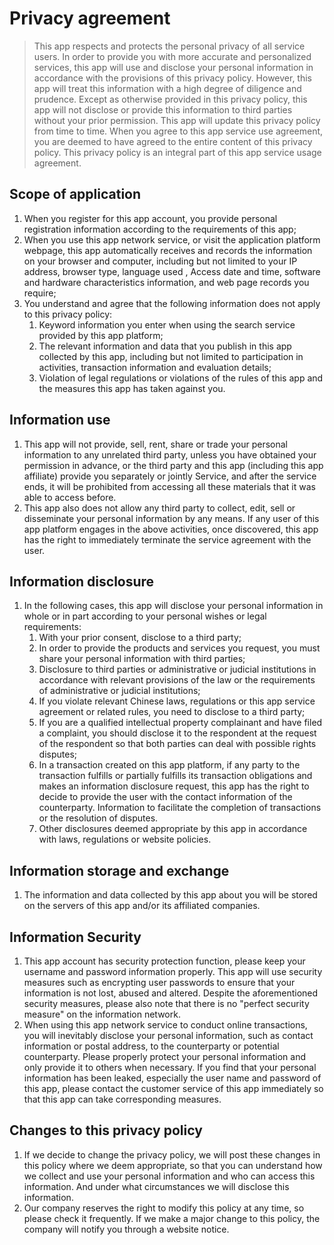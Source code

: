 # Privacy agreement

> This app respects and protects the personal privacy of all service users. In order to provide you with more accurate and personalized services, this app will use and disclose your personal information in accordance with the provisions of this privacy policy. However, this app will treat this information with a high degree of diligence and prudence. Except as otherwise provided in this privacy policy, this app will not disclose or provide this information to third parties without your prior permission. This app will update this privacy policy from time to time. When you agree to this app service use agreement, you are deemed to have agreed to the entire content of this privacy policy. This privacy policy is an integral part of this app service usage agreement.

## Scope of application
1. When you register for this app account, you provide personal registration information according to the requirements of this app;
2. When you use this app network service, or visit the application platform webpage, this app automatically receives and records the information on your browser and computer, including but not limited to your IP address, browser type, language used , Access date and time, software and hardware characteristics information, and web page records you require;
3. You understand and agree that the following information does not apply to this privacy policy:
    1. Keyword information you enter when using the search service provided by this app platform;
    2. The relevant information and data that you publish in this app collected by this app, including but not limited to participation in activities, transaction information and evaluation details;
    3. Violation of legal regulations or violations of the rules of this app and the measures this app has taken against you.

## Information use
1. This app will not provide, sell, rent, share or trade your personal information to any unrelated third party, unless you have obtained your permission in advance, or the third party and this app (including this app affiliate) provide you separately or jointly Service, and after the service ends, it will be prohibited from accessing all these materials that it was able to access before.
2. This app also does not allow any third party to collect, edit, sell or disseminate your personal information by any means. If any user of this app platform engages in the above activities, once discovered, this app has the right to immediately terminate the service agreement with the user.

## Information disclosure
1. In the following cases, this app will disclose your personal information in whole or in part according to your personal wishes or legal requirements:
    1. With your prior consent, disclose to a third party;
    2. In order to provide the products and services you request, you must share your personal information with third parties;
    3. Disclosure to third parties or administrative or judicial institutions in accordance with relevant provisions of the law or the requirements of administrative or judicial institutions;
    4. If you violate relevant Chinese laws, regulations or this app service agreement or related rules, you need to disclose to a third party;
    5. If you are a qualified intellectual property complainant and have filed a complaint, you should disclose it to the respondent at the request of the respondent so that both parties can deal with possible rights disputes;
    6. In a transaction created on this app platform, if any party to the transaction fulfills or partially fulfills its transaction obligations and makes an information disclosure request, this app has the right to decide to provide the user with the contact information of the counterparty. Information to facilitate the completion of transactions or the resolution of disputes.
    7. Other disclosures deemed appropriate by this app in accordance with laws, regulations or website policies.

## Information storage and exchange
1. The information and data collected by this app about you will be stored on the servers of this app and/or its affiliated companies. 

##  Information Security
1. This app account has security protection function, please keep your username and password information properly. This app will use security measures such as encrypting user passwords to ensure that your information is not lost, abused and altered. Despite the aforementioned security measures, please also note that there is no "perfect security measure" on the information network.
2. When using this app network service to conduct online transactions, you will inevitably disclose your personal information, such as contact information or postal address, to the counterparty or potential counterparty. Please properly protect your personal information and only provide it to others when necessary. If you find that your personal information has been leaked, especially the user name and password of this app, please contact the customer service of this app immediately so that this app can take corresponding measures.

##  Changes to this privacy policy 
1. If we decide to change the privacy policy, we will post these changes in this policy where we deem appropriate, so that you can understand how we collect and use your personal information and who can access this information. And under what circumstances we will disclose this information.
2. Our company reserves the right to modify this policy at any time, so please check it frequently. If we make a major change to this policy, the company will notify you through a website notice.

